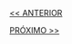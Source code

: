 [<< ANTERIOR](https://github.com/pvreboucas/docker-swarm-orquestrador/tree/aula-03/aulas)


[PRÓXIMO >>](https://github.com/pvreboucas/docker-swarm-orquestrador/tree/aula-05/aulas)
